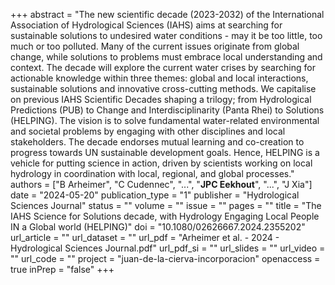 +++
abstract = "The new scientific decade (2023-2032) of the International Association of Hydrological Sciences (IAHS) aims at searching for sustainable solutions to undesired water conditions - may it be too little, too much or too polluted. Many of the current issues originate from global change, while solutions to problems must embrace local understanding and context. The decade will explore the current water crises by searching for actionable knowledge within three themes: global and local interactions, sustainable solutions and innovative cross-cutting methods. We capitalise on previous IAHS Scientific Decades shaping a trilogy; from Hydrological Predictions (PUB) to Change and Interdisciplinarity (Panta Rhei) to Solutions (HELPING). The vision is to solve fundamental water-related environmental and societal problems by engaging with other disciplines and local stakeholders. The decade endorses mutual learning and co-creation to progress towards UN sustainable development goals. Hence, HELPING is a vehicle for putting science in action, driven by scientists working on local hydrology in coordination with local, regional, and global processes."
authors = ["B Arheimer", "C Cudennec", "...", "**JPC Eekhout**", "...", "J Xia"]
date = "2024-05-20"
publication_type = "1"
publisher = "Hydrological Sciences Journal"
status = ""
volume = ""
issue = ""
pages = ""
title = "The IAHS Science for Solutions decade, with Hydrology Engaging Local People IN a Global world (HELPING)"
doi = "10.1080/02626667.2024.2355202"
url_article = ""
url_dataset = ""
url_pdf = "Arheimer et al. - 2024 - Hydrological Sciences Journal.pdf"
url_pdf_si = ""
url_slides = ""
url_video = ""
url_code = ""
project = "juan-de-la-cierva-incorporacion"
openaccess = true
inPrep = "false"
+++